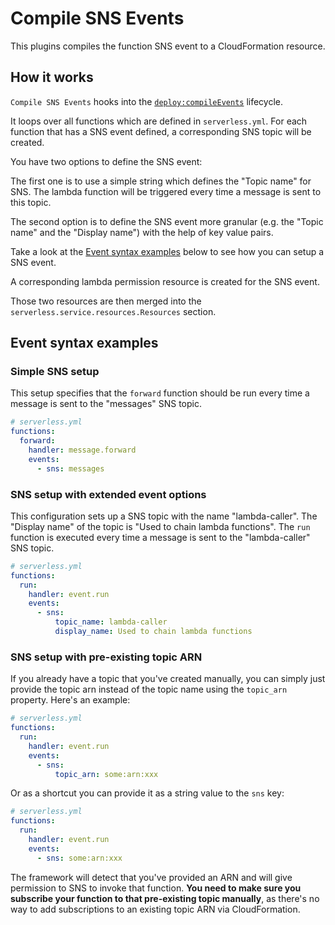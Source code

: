 # Compile SNS Events

This plugins compiles the function SNS event to a CloudFormation resource.

## How it works

`Compile SNS Events` hooks into the [`deploy:compileEvents`](/lib/plugins/deploy) lifecycle.

It loops over all functions which are defined in `serverless.yml`. For each function that has a SNS event defined,
a corresponding SNS topic will be created.

You have two options to define the SNS event:

The first one is to use a simple string which defines the "Topic name" for SNS. The lambda function will be triggered
every time a message is sent to this topic.

The second option is to define the SNS event more granular (e.g. the "Topic name" and the "Display name") with the help of
key value pairs.

Take a look at the [Event syntax examples](#event-syntax-examples) below to see how you can setup a SNS event.

A corresponding lambda permission resource is created for the SNS event.

Those two resources are then merged into the `serverless.service.resources.Resources` section.

## Event syntax examples

### Simple SNS setup

This setup specifies that the `forward` function should be run every time a message is sent to the "messages" SNS topic.

```yml
# serverless.yml
functions:
  forward:
    handler: message.forward
    events:
      - sns: messages
```

### SNS setup with extended event options

This configuration sets up a SNS topic with the name "lambda-caller". The "Display name" of the topic is "Used to chain
lambda functions".  The `run` function is executed every time a message is sent to the "lambda-caller" SNS topic.

```yml
# serverless.yml
functions:
  run:
    handler: event.run
    events:
      - sns:
          topic_name: lambda-caller
          display_name: Used to chain lambda functions
```

### SNS setup with pre-existing topic ARN
If you already have a topic that you've created manually, you can simply just provide the topic arn instead of the topic name using the `topic_arn` property. Here's an example:

```yml
# serverless.yml
functions:
  run:
    handler: event.run
    events:
      - sns:
          topic_arn: some:arn:xxx
```

Or as a shortcut you can provide it as a string value to the `sns` key:

```yml
# serverless.yml
functions:
  run:
    handler: event.run
    events:
      - sns: some:arn:xxx
```

The framework will detect that you've provided an ARN and will give permission to SNS to invoke that function. **You need to make sure you subscribe your function to that pre-existing topic manually**, as there's no way to add subscriptions to an existing topic ARN via CloudFormation.